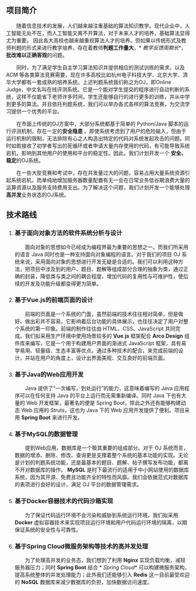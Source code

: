 ## 项目简介

&emsp;&emsp;随着信息技术的发展，人们越来越注重基础的算法知识教学。现代企业中，人工智能无处不在，而人工智能又离不开算法，对于未来人才的培养，基础算法显得尤为重要。
因此各大高校也越来越重视算法人才的培养。但如果以传统形式及教师判题的形式来进行教学培养，存在着教师**判题工作量大**，*
*教学反馈周期长**，**批改难以正确客观**的问题。

&emsp;&emsp;同时，为了满足学生自主学习算法知识并提供相应的测试训练的需求，以及 ACM
等各类算法竞赛需要，现在许多高校比如杭州电子科技大学、北京大学、清华大学都有一套成熟的培养系统。上述判题系统我们称之为OJ，即Online
Judge，中文名叫在线评测系统。它是一个能对学生提交的程序进行自动判断的系统，这样不仅能省下老师许多时间，学生还能够自行的进行更多的训练，并从中学到更多的算法。并且依托判题系统，我们可以举办各式各样的算法竞赛，为交流学习提供一个优秀的平台。

&emsp;&emsp;在市面上传统的OJ方案中，大部分系统都基于简单的 Python/Java 脚本的运行评测机制，存在一定的**安全隐患**
。即使系统考虑到了用户的危险输入，但由于运行机制的限制，无法排除有心之人构造出特定的代码对系统发起攻击的问题。同时如若接收了初学者写出的死循环或者申请大量内存使用的代码，有可能导致系统宕机，影响到其他用户的使用和平台的稳定性。因此，我们计划开发一个
**安全、稳定**的OJ系统。

&emsp;&emsp;在一些大型竞赛和考试中，存在并发量过大的问题，容易占用大量系统资源引起系统宕机，而单纯地增加服务器数量配置有无一会在日常业务低谷期浪费大量的运算资源以及服务支持费用支出。为了解决这个问题，我们计划开发一个能够处理
**高并发**业务状态的OJ系统。

## 技术路线

1. ### 基于面向对象方法的软件系统分析与设计

   &emsp;&emsp;面向对象的思想如今已经成为编程界最为重要的思想之一。而我们所采用的语言 Java
   同时也是一种支持面向对象编程的语言。对于我们的项目 OJ
   系统来说，采用面向对象的思想进行开发无疑是合适的。我们可以利用这种方法，把项目中涉及到的用户、题目、题解等组成部分合理的抽象为类，通过正确的封装，降低类与类之间的耦合程度，增加代码的复用性与可维护性，使后续的开发及功能升级都变得更为简单。
2. ### 基于Vue.js的前端页面的设计

   &emsp;&emsp;前端的页面是一个系统的门面，虽然前端的技术往往相对简单，但是做好、做出彩并不容易。它影响着后台功能的具体展示，也往往决定了用户对整个系统的第一印象。前端的制作往往由
   HTML、CSS、JavaScript 共同完成。我们拟采用生产环境中使用场景较多的 **Vue.js** 框架配合 **Arco
   Design** 组件库来编写，它是一个用于构建用户界面的渐进式 JavaScript
   框架，具有易学易用、轻量级、生态丰富等优点。通过多种技术的配合，来完成前端的设计，并站在用户的角度上，设计出界面美观、交互良好的前端页面。
3. ### 基于Java的Web应用开发

   &emsp;&emsp;Java 提供了“一次编写，到处运行”的能力，这意味着编写的 Java 应用程序可以在任何支持 Java 的平台上运行而无需重新编译。同时
   Java 下也有大量的 Web 开发框架，最著名的便是 Spring
   Boot，除此之外还有能够构建动态 Web 应用的 Struts，这也为 Java 下的 Web 应用开发提供了便利。项目采用 **Spring Boot**
   来进行开发。
4. ### 基于MySQL的数据管理

   &emsp;&emsp;提到Web应用，数据库是一个极其重要的组成部分。对于 OJ
   系统而言，数据的增添、删除、修改、查询更是支撑着整个系统的基本功能的实现。无论是计划的判题系统功能，还是最基本的题目、题解、帖子撰写发布功能，都离不开对数据库的操作。
   **MySQL** 是时下最流行的适用于中小网站使用的数据库系统，因为其开源、免费且功能齐全的特性而风靡。我们会依据范式对数据库的表项进行良好的设计，满足
   OJ 平台的数据管理需求。
5. ### 基于Docker容器技术的代码沙箱实现

   &emsp;&emsp;为了保证代码运行环境不会污染和威胁到系统运行环境，我们拟采用 **Docker**
   虚拟容器技术来实现项目运行环境和用户代码运行环境的隔离，以期保证系统的安全性与可靠性。
6. ### 基于Spring Cloud微服务架构等技术的高并发处理

   &emsp;&emsp;为了处理高并发的业务态，我们想到了利用 **Nginx** 实现负载均衡，减轻服务器压力；同时 **Spring Boot** 结合 *
   *Spring
   Cloud** 可以构建微服务架构，提高系统整体的并发处理能力；此外我们还能够引入 **Redis** 这一目前最受欢迎的 **NoSQL**
   数据库来减少数据库的负担，加快数据访问速度。
